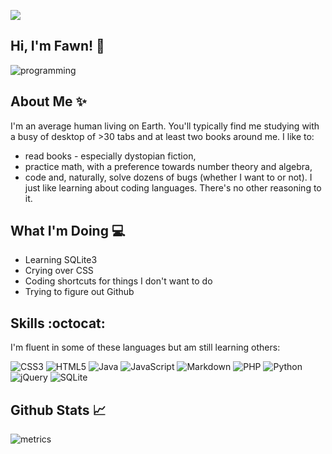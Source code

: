 ![](https://gpvc.arturio.dev/Fawn-27)
## Hi, I'm Fawn! 👋         
![programming](https://user-images.githubusercontent.com/117617224/205458132-5f17b709-9be5-4433-be2d-1753877b7941.jpg)

## About Me ✨
I'm an average human living on Earth. You'll typically find me studying with a busy of desktop of >30 tabs and at least two books around me. I like to:
- read books - especially dystopian fiction,
- practice math, with a preference towards number theory and algebra,
- code and, naturally, solve dozens of bugs (whether I want to or not).
I just like learning about coding languages. There's no other reasoning to it.

## What I'm Doing 💻
- Learning SQLite3
- Crying over CSS
- Coding shortcuts for things I don't want to do 
- Trying to figure out Github

## Skills :octocat:
I'm fluent in some of these languages but am still learning others:

![CSS3](https://img.shields.io/badge/css3-%231572B6.svg?style=for-the-badge&logo=css3&logoColor=white) 
![HTML5](https://img.shields.io/badge/html5-%23E34F26.svg?style=for-the-badge&logo=html5&logoColor=white)
![Java](https://img.shields.io/badge/java-%23ED8B00.svg?style=for-the-badge&logo=java&logoColor=white)
![JavaScript](https://img.shields.io/badge/javascript-%23323330.svg?style=for-the-badge&logo=javascript&logoColor=%23F7DF1E)
![Markdown](https://img.shields.io/badge/markdown-%23000000.svg?style=for-the-badge&logo=markdown&logoColor=white)
![PHP](https://img.shields.io/badge/php-%23777BB4.svg?style=for-the-badge&logo=php&logoColor=white)
![Python](https://img.shields.io/badge/python-3670A0?style=for-the-badge&logo=python&logoColor=ffdd54)
![jQuery](https://img.shields.io/badge/jquery-%230769AD.svg?style=for-the-badge&logo=jquery&logoColor=white)
![SQLite](https://img.shields.io/badge/sqlite-%2307405e.svg?style=for-the-badge&logo=sqlite&logoColor=white)

## Github Stats 📈
![metrics](/github-metrics.svg)
